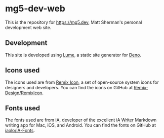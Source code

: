 # mg5-dev-web

This is the repository for https://mg5.dev, Matt Sherman's personal development web site.

## Development

This site is developed using [Lume](https://lume.land), a static site generator for [Deno](https://deno.com).

## Icons used

The icons used are from [Remix Icon](https://remixicon.com), a set of open-source system icons for designers and developers. You can find the icons on GitHub at [Remix-Design/RemixIcon](https://github.com/Remix-Design/RemixIcon).

## Fonts used

The fonts used are from [iA](https://github.com/iaolo/iA-Fonts), developer of the excellent [iA Writer](https://ia.net/writer) Markdown writing app for Mac, iOS, and Android. You can find the fonts on GitHub at [iaolo/iA-Fonts](https://github.com/iaolo/iA-Fonts).
